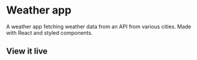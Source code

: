 # Weather app

A weather app fetching weather data from an API from various cities.
Made with React and styled components.

## View it live
